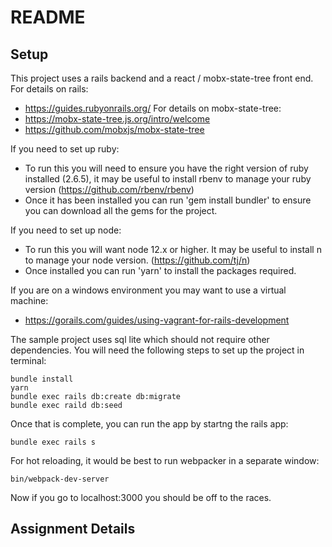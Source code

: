 # README

## Setup

This project uses a rails backend and a react / mobx-state-tree front end.
For details on rails:

- https://guides.rubyonrails.org/
  For details on mobx-state-tree:
- https://mobx-state-tree.js.org/intro/welcome
- https://github.com/mobxjs/mobx-state-tree

If you need to set up ruby:

- To run this you will need to ensure you have the right version of ruby installed (2.6.5), it may be useful to install rbenv to manage your ruby version (https://github.com/rbenv/rbenv)
- Once it has been installed you can run 'gem install bundler' to ensure you can download all the gems for the project.

If you need to set up node:

- To run this you will want node 12.x or higher. It may be useful to install n to manage your node version. (https://github.com/tj/n)
- Once installed you can run 'yarn' to install the packages required.

If you are on a windows environment you may want to use a virtual machine:

- https://gorails.com/guides/using-vagrant-for-rails-development

The sample project uses sql lite which should not require other dependencies. You will need the following steps to set up the project in terminal:

```
bundle install
yarn
bundle exec rails db:create db:migrate
bundle exec raild db:seed
```

Once that is complete, you can run the app by startng the rails app:

```
bundle exec rails s
```

For hot reloading, it would be best to run webpacker in a separate window:

```
bin/webpack-dev-server
```

Now if you go to localhost:3000 you should be off to the races.

## Assignment Details
